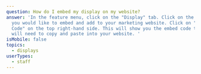 ```yaml
---
question: How do I embed my display on my website?
answer: 'In the feature menu, click on the "Display" tab. Click on the display
  you would like to embed and add to your marketing website. Click on "Embed
  Code" on the top right-hand side. This will show you the embed code that you
  will need to copy and paste into your website. '
isMobile: false
topics:
  - displays
userTypes:
  - staff
---
```

